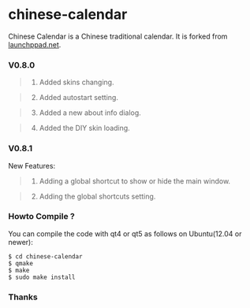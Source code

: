 chinese-calendar
================

Chinese Calendar is a Chinese traditional calendar. It is forked from [launchppad.net](https://launchpad.net/chinese-calendar).

### V0.8.0

> 1. Added skins changing.

> 2. Added autostart setting.

> 3. Added a new about info dialog.

> 4. Added the DIY skin loading.

### V0.8.1

New Features:

> 1. Adding a global shortcut to show or hide the main window.

> 2. Adding the global shortcuts setting.


### Howto Compile ?

You can compile the code with qt4 or qt5 as follows on Ubuntu(12.04 or newer):

	$ cd chinese-calendar
	$ qmake
	$ make
	$ sudo make install

### Thanks

